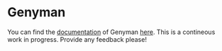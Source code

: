 # Genyman

You can find the [documentation](https://genyman.github.io/docs/) of Genyman [here](https://genyman.github.io/docs/). This is a contineous work in progress. Provide any feedback please!
